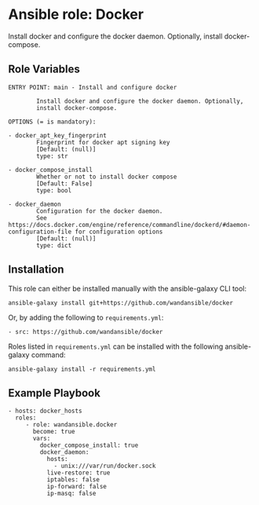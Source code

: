 Ansible role: Docker
====================

Install docker and configure the docker daemon. Optionally, install docker-compose.

Role Variables
--------------

```
ENTRY POINT: main - Install and configure docker

        Install docker and configure the docker daemon. Optionally,
        install docker-compose.

OPTIONS (= is mandatory):

- docker_apt_key_fingerprint
        Fingerprint for docker apt signing key
        [Default: (null)]
        type: str

- docker_compose_install
        Whether or not to install docker compose
        [Default: False]
        type: bool

- docker_daemon
        Configuration for the docker daemon.
        See https://docs.docker.com/engine/reference/commandline/dockerd/#daemon-configuration-file for configuration options
        [Default: (null)]
        type: dict
```

Installation
------------

This role can either be installed manually with the ansible-galaxy CLI tool:

    ansible-galaxy install git+https://github.com/wandansible/docker
     
Or, by adding the following to `requirements.yml`:

    - src: https://github.com/wandansible/docker

Roles listed in `requirements.yml` can be installed with the following ansible-galaxy command:

    ansible-galaxy install -r requirements.yml

Example Playbook
----------------

    - hosts: docker_hosts
      roles:
         - role: wandansible.docker
           become: true
           vars:
             docker_compose_install: true
             docker_daemon:
               hosts:
                 - unix:///var/run/docker.sock
               live-restore: true
               iptables: false
               ip-forward: false
               ip-masq: false
